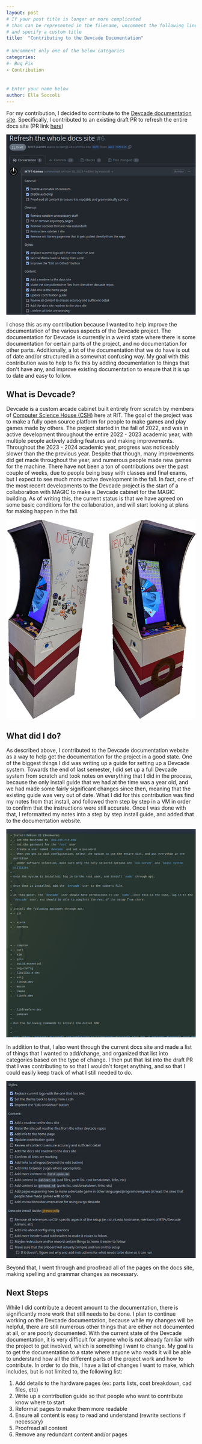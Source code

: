 ```yaml
---
layout: post
# If your post title is longer or more complicated
# than can be represented in the filename, uncomment the following line
# and specify a custom title
title:  "Contributing to the Devcade Documentation"

# Uncomment only one of the below categories
categories: 
#- Bug Fix
- Contribution


# Enter your name below
author: Ella Soccoli
---
```


For my contribution, I decided to contribute to the [Devcade documentation site](https://github.com/ComputerScienceHouse/devcade-docs). Specifically, I contributed to an existing draft PR to refresh the entire docs site (PR link [here](https://github.com/ComputerScienceHouse/devcade-docs/pull/6))

![Docs refresh draft PR](../assets/2024-05-06-devcade-documentation/docs-refresh-draft-pr.png)

I chose this as my contribution because I wanted to help improve the documentation of the various aspects of the Devcade project. The documentation for Devcade is currently in a weird state where there is some documentation for certain parts of the project, and no documentation for other parts. Additionally, a lot of the documentation that we do have is out of date and/or structured in a somewhat confusing way. My goal with this contribution was to help to fix this by adding documentation to things that don't have any, and improve existing documentation to ensure that it is up to date and easy to follow.

## What is Devcade?
Devcade is a custom arcade cabinet built entirely from scratch by members of [Computer Science House (CSH)](https://csh.rit.edu) here at RIT. The goal of the project was to make a fully open source platform for people to make games and play games made by others. The project started in the fall of 2022, and was in active development throughout the entire 2022 - 2023 academic year, with multiple people actively adding features and making improvements. Throughout the 2023 - 2024 academic year, progress was noticeably slower than the the previous year. Despite that though, many improvements did get made throughout the year, and numerous people made new games for the machine. There have not been a ton of contributions over the past couple of weeks, due to people being busy with classes and final exams, but I expect to see much more active development in the fall. In fact, one of the most recent developments to the Devcade project is the start of a collaboration with MAGIC to make a Devcade cabinet for the MAGIC building. As of writing this, the current status is that we have agreed on some basic conditions for the collaboration, and will start looking at plans for making happen in the fall.

![Devcade cabinet](../assets/2024-05-06-devcade-documentation/devcade.png)

## What did I do?
As described above, I contributed to the Devcade documentation website as a way to help get the documentation for the project in a good state. One of the biggest things I did was writing up a guide for setting up a Devcade system. Towards the end of last semester, I did set up a full Devcade system from scratch and took notes on everything that I did in the process, because the only install guide that we had at the time was a year old, and we had made some fairly significant changes since then, meaning that the existing guide was very out of date. What I did for this contribution was find my notes from that install, and followed them step by step in a VM in order to confirm that the instructions were still accurate. Once I was done with that, I reformatted my notes into a step by step install guide, and added that to the documentation website.

![Install guide snippet](../assets/2024-05-06-devcade-documentation/install-guide-snippet.png)

In addition to that, I also went through the current docs site and made a list of things that I wanted to add/change, and organized that list into categories based on the type of change. I then put that list into the draft PR that I was contributing to so that I wouldn't forget anything, and so that I could easily keep track of what I still needed to do.

![Docs todo list](../assets/2024-05-06-devcade-documentation/docs-todo-list.png)

Beyond that, I went through and proofread all of the pages on the docs site, making spelling and grammar changes as necessary.

## Next Steps
While I did contribute a decent amount to the documentation, there is significantly more work that still needs to be done. I plan to continue working on the Devcade documentation, because while my changes will be helpful, there are still numerous other things that are either not documented at all, or are poorly documented. With the current state of the Devcade documentation, it is very difficult for anyone who is not already familiar with the project to get involved, which is something I want to change. My goal is to get the documentation to a state where anyone who reads it will be able to understand how all the different parts of the project work and how to contribute. In order to do this, I have a list of changes I want to make, which includes, but is not limited to, the following list:

1. Add details to the hardware pages (ex: parts lists, cost breakdown, cad files, etc)
2. Write up a contribution guide so that people who want to contribute know where to start
3. Reformat pages to make them more readable
4. Ensure all content is easy to read and understand (rewrite sections if necessary)
5. Proofread all content
6. Remove any redundant content and/or pages